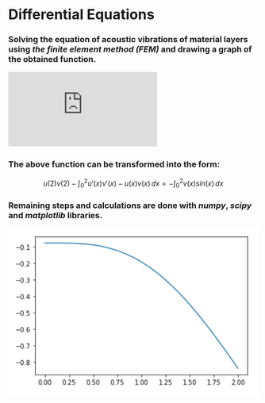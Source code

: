 # Differential Equations

### Solving **the equation of acoustic vibrations of material layers** using ***the finite element method (FEM)*** and drawing a graph of the obtained function.
<!-- <img src="https://latex.codecogs.com/gif.latex?s=\text {
      $$ \left\{
      \begin{array}{ll}
            \frac{-d^2u(x)}{dx^2}-u=sinx \\
            u(0)=0\\
            \frac{du(2)}{dx}-u(2)=0\\
      \end{array} 
      \right.  $$ 
 } " />  -->
![equation](http://latex.codecogs.com/svg.latex?%20%20%20%20%20%20%5Cleft%5C%7B%20%20%20%20%20%20%5Cbegin%7Barray%7D%7Bll%7D%20%20%20%20%20%20%20%20%20%20%20%20%5Cfrac%7B-d%5E2u(x)%7D%7Bdx%5E2%7D-u=sinx%20%5C%5C%20%20%20%20%20%20%20%20%20%20%20%20u(0)=0%5C%5C%20%20%20%20%20%20%20%20%20%20%20%20%5Cfrac%7Bdu(2)%7D%7Bdx%7D-u(2)=0%5C%5C%20%20%20%20%20%20%5Cend%7Barray%7D%20%20%20%20%20%20%20%5Cright.%20%20)
### The above function can be transformed into the form:

$$
u(2)v(2) -  \int_{0}^{2} u'(x)v'(x) - u(x)v(x) \,dx = - \int_{0}^{2} v(x)sin(x) \,dx 
$$

### Remaining steps and calculations are done with *numpy*, *scipy* and *matplotlib* libraries.

![Result graph](/result.PNG)
